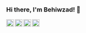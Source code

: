 ### Hi there, I'm Behiwzad! 👋
<a href="https://codesandbox.io/u/anuraghazra">
  <img align="left" alt="Anurag Hazra | CodeSandbox" width="20px" src="https://image.flaticon.com/icons/png/512/174/174855.png" />
</a>
<a href="https://codesandbox.io/u/anuraghazra">
  <img align="left" alt="Anurag Hazra | CodeSandbox" width="20px" src="https://image.flaticon.com/icons/png/512/174/174876.png" />
</a>
<a href="https://codesandbox.io/u/anuraghazra">
  <img align="left" alt="Anurag Hazra | CodeSandbox" width="20px" src="https://image.flaticon.com/icons/png/512/174/174872.png" />
</a>
<a href="https://codesandbox.io/u/anuraghazra">
  <img align="left" alt="Anurag Hazra | CodeSandbox" width="20px" src="https://image.flaticon.com/icons/png/512/174/174857.png" />
</a>

